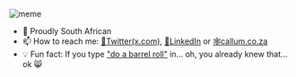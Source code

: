 ![meme](https://bit.ly/funky_sauce)
- 🎉 Proudly South African
- 📫 How to reach me: [🐤Twitter(x.com)](https://twitter.com/builditcal),  [📘LinkedIn](https://linkedin.com/in/builditcal) or [🕸callum.co.za](https://callum.co.za)
- 💡 Fun fact: If you type ["do a barrel roll"](https://bit.ly/cdf_gh_dabr) in... oh, you already knew that... ok 😸

<!--
**howzitcal/howzitcal** is a ✨ _special_ ✨ repository because its `README.md` (this file) appears on your GitHub profile.

Here are some ideas to get you started:

- 🔭 I’m currently working on ...
- 🌱 I’m currently learning ...
- 👯 I’m looking to collaborate on ...
- 🤔 I’m looking for help with ...
- 💬 Ask me about ...
- 📫 How to reach me: ...
- 😄 Pronouns: ...
- ⚡ Fun fact: ...
-->
